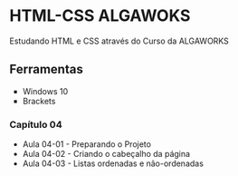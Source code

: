 # HTML-CSS ALGAWOKS<br>
<p>Estudando HTML e CSS através do Curso da ALGAWORKS</p>

## Ferramentas

<ul>
	<li type = "square"> Windows 10</li>
	<li type = "square"> Brackets </li>

</ul>

### Capítulo 04

<ul>
    <li> Aula 04-01 - Preparando o Projeto </li>
    <li> Aula 04-02 - Criando o cabeçalho da página </li>
    <li> Aula 04-03 - Listas ordenadas e não-ordenadas </li>
</ul>
